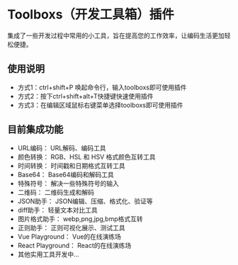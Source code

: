 # Toolboxs（开发工具箱）插件

集成了一些开发过程中常用的小工具，旨在提高您的工作效率，让编码生活更加轻松便捷。

## 使用说明

* 方式1：ctrl+shift+P 唤起命令行，输入toolboxs即可使用插件
* 方式2：按下ctrl+shift+alt+T快捷键快速使用插件
* 方式3：在编辑区域鼠标右键菜单选择toolboxs即可使用插件

## 目前集成功能

* URL编码： URL解码、编码工具
* 颜色转换： RGB、HSL 和 HSV 格式颜色互转工具
* 时间转换： 时间戳和日期格式互转工具
* Base64： Base64编码和解码工具
* 特殊符号： 解决一些特殊符号的输入
* 二维码： 二维码生成和解码
* JSON助手： JSON编辑、压缩、格式化、验证等
* diff助手： 轻量文本对比工具
* 图片格式助手： webp,png,jpg,bmp格式互转
* 正则助手： 正则可视化展示、测试工具
* Vue Playground： Vue的在线演练场
* React Playground： React的在线演练场
* 其他实用工具开发中...